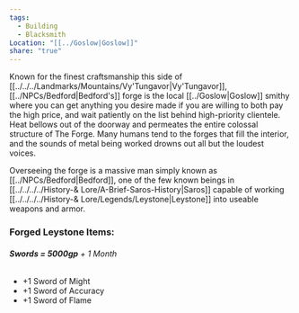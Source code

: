 ```yaml
---
tags:
  - Building
  - Blacksmith
Location: "[[../Goslow|Goslow]]"
share: "true"
---
```



Known for the finest craftsmanship this side of [[../../../Landmarks/Mountains/Vy'Tungavor|Vy'Tungavor]], [[../NPCs/Bedford|Bedford's]] forge is the local [[../Goslow|Goslow]] smithy where you can get anything you desire made if you are willing to both pay the high price, and wait patiently on the list behind high-priority clientele. Heat bellows out of the doorway and permeates the entire colossal structure of The Forge. Many humans tend to the forges that fill the interior, and the sounds of metal being worked drowns out all but the loudest voices.

Overseeing the forge is a massive man simply known as [[../NPCs/Bedford|Bedford]], one of the few known beings in [[../../../../History-& Lore/A-Brief-Saros-History|Saros]] capable of working [[../../../../History-& Lore/Legends/Leystone|Leystone]] into useable weapons and armor.

### Forged Leystone Items:

###### **Swords = 5000gp** + 1 Month
 - +1 Sword of Might
 - +1 Sword of Accuracy
 - +1 Sword of Flame